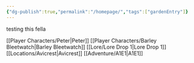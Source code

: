 ```yaml
---
{"dg-publish":true,"permalink":"/homepage/","tags":["gardenEntry"]}
---
```


testing this fella

[[Player Characters/Peter\|Peter]]
[[Player Characters/Barley Bleetwatch\|Barley Bleetwatch]]
[[Lore/Lore Drop 1\|Lore Drop 1]]
[[Locations/Avicrest\|Avicrest]]
[[Adventure/A1E1\|A1E1]]
